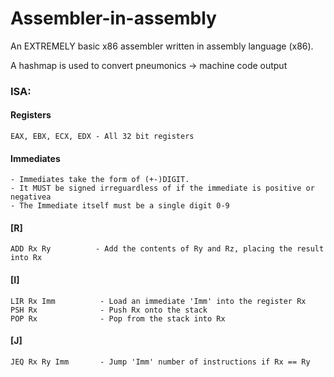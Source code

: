 # Assembler-in-assembly



An EXTREMELY basic x86 assembler written in assembly language (x86).

A hashmap is used to convert pneumonics -> machine code output

### ISA:

#### Registers
    EAX, EBX, ECX, EDX - All 32 bit registers

#### Immediates

    - Immediates take the form of (+-)DIGIT. 
    - It MUST be signed irreguardless of if the immediate is positive or negativea
    - The Immediate itself must be a single digit 0-9


#### [R]
    ADD Rx Ry          - Add the contents of Ry and Rz, placing the result into Rx


#### [I]
    LIR Rx Imm          - Load an immediate 'Imm' into the register Rx
    PSH Rx              - Push Rx onto the stack
    POP Rx              - Pop from the stack into Rx


#### [J]
    JEQ Rx Ry Imm       - Jump 'Imm' number of instructions if Rx == Ry









